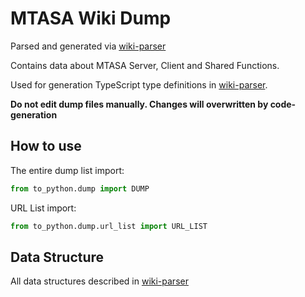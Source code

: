 # MTASA Wiki Dump

Parsed and generated via 
[wiki-parser](https://github.com/mtasa-typescript/mtasa-wiki-parser)

Contains data about MTASA Server, Client and Shared Functions.

Used for generation TypeScript type definitions in 
[wiki-parser](https://github.com/mtasa-typescript/mtasa-wiki-parser).

**Do not edit dump files manually. Changes will overwritten by code-generation**

## How to use

The entire dump list import:

```python
from to_python.dump import DUMP
```

URL List import:

```python
from to_python.dump.url_list import URL_LIST
```

## Data Structure

All data structures described in [wiki-parser](https://github.com/mtasa-typescript/mtasa-wiki-parser)